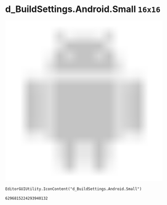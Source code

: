 # d_BuildSettings.Android.Small `16x16`
<img src="/img/d_BuildSettings.Android.Small.png" width=512 height=512>

``` CSharp
EditorGUIUtility.IconContent("d_BuildSettings.Android.Small")
```
```
6296815224293940132
```
